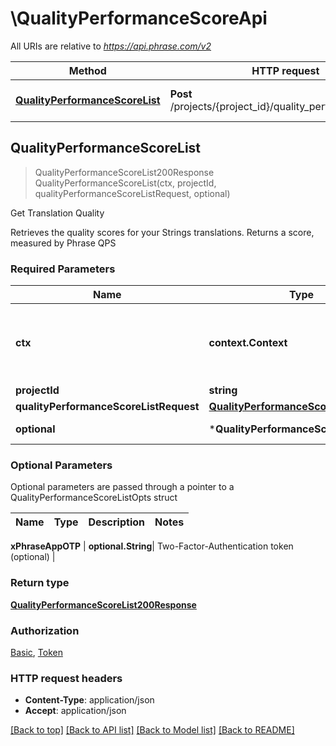# \QualityPerformanceScoreApi

All URIs are relative to *https://api.phrase.com/v2*

Method | HTTP request | Description
------------- | ------------- | -------------
[**QualityPerformanceScoreList**](QualityPerformanceScoreApi.md#QualityPerformanceScoreList) | **Post** /projects/{project_id}/quality_performance_score | Get Translation Quality



## QualityPerformanceScoreList

> QualityPerformanceScoreList200Response QualityPerformanceScoreList(ctx, projectId, qualityPerformanceScoreListRequest, optional)

Get Translation Quality

Retrieves the quality scores for your Strings translations. Returns a score, measured by Phrase QPS

### Required Parameters


Name | Type | Description  | Notes
------------- | ------------- | ------------- | -------------
**ctx** | **context.Context** | context for authentication, logging, cancellation, deadlines, tracing, etc.
**projectId** | **string**| Project ID | 
**qualityPerformanceScoreListRequest** | [**QualityPerformanceScoreListRequest**](QualityPerformanceScoreListRequest.md)|  | 
 **optional** | ***QualityPerformanceScoreListOpts** | optional parameters | nil if no parameters

### Optional Parameters

Optional parameters are passed through a pointer to a QualityPerformanceScoreListOpts struct


Name | Type | Description  | Notes
------------- | ------------- | ------------- | -------------


 **xPhraseAppOTP** | **optional.String**| Two-Factor-Authentication token (optional) | 

### Return type

[**QualityPerformanceScoreList200Response**](QualityPerformanceScoreList200Response.md)

### Authorization

[Basic](../README.md#Basic), [Token](../README.md#Token)

### HTTP request headers

- **Content-Type**: application/json
- **Accept**: application/json

[[Back to top]](#) [[Back to API list]](../README.md#documentation-for-api-endpoints)
[[Back to Model list]](../README.md#documentation-for-models)
[[Back to README]](../README.md)

